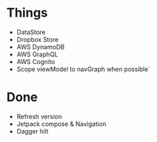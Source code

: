# Things

- DataStore
- Dropbox Store
- AWS DynamoDB
- AWS GraphQL
- AWS Cognito
- Scope viewModel to navGraph when possible`

# Done

- Refresh version
- Jetpack compose & Navigation
- Dagger hilt


